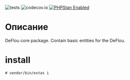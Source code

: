 ![tests](https://github.com/jeyroik/deflou-core/workflows/PHP%20Composer/badge.svg?branch=master&event=push)
![codecov.io](https://codecov.io/gh/jeyroik/deflou-core/coverage.svg?branch=master)
<a href="https://github.com/phpstan/phpstan"><img src="https://img.shields.io/badge/PHPStan-enabled-brightgreen.svg?style=flat" alt="PHPStan Enabled"></a>


# Описание

DeFlou core package. Contain basic entities for the DeFlou.

# install

`# vendor/bin/extas i`